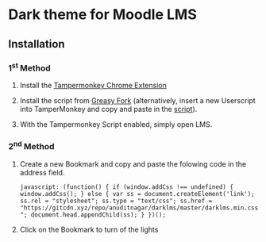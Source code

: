# Dark theme for Moodle LMS

## Installation 
### 1<sup>st</sup> Method

1. Install the [Tampermonkey Chrome Extension](https://chrome.google.com/webstore/detail/tampermonkey/dhdgffkkebhmkfjojejmpbldmpobfkfo)

2. Install the script from [Greasy Fork](https://greasyfork.org/en/scripts/382637-dark-lms) (alternatively, insert a new Userscript into TamperMonkey and copy and paste in the [script](tampermonkey.js)).

3. With the Tampermonkey Script enabled, simply open LMS.

### 2<sup>nd</sup> Method

1. Create a new Bookmark and copy and paste the folowing code in the address field.

    `
    javascript: (function() {
        if (window.addCss !== undefined) {
            window.addCss();
        } else {
            var ss = document.createElement('link');
            ss.rel = "stylesheet";
            ss.type = "text/css";
            ss.href = "https://gitcdn.xyz/repo/anuditnagar/darklms/master/darklms.min.css";
            document.head.appendChild(ss);
        }
    })();
    `


2. Click on the Bookmark to turn of the lights
